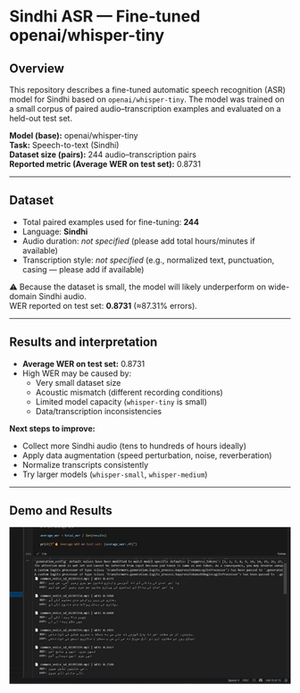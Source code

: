# Sindhi ASR — Fine-tuned openai/whisper-tiny

## Overview
This repository describes a fine-tuned automatic speech recognition (ASR) model for Sindhi based on `openai/whisper-tiny`. The model was trained on a small corpus of paired audio–transcription examples and evaluated on a held-out test set.

**Model (base):** openai/whisper-tiny  
**Task:** Speech-to-text (Sindhi)  
**Dataset size (pairs):** 244 audio–transcription pairs  
**Reported metric (Average WER on test set):** 0.8731

---

## Dataset
- Total paired examples used for fine-tuning: **244**
- Language: **Sindhi**
- Audio duration: *not specified* (please add total hours/minutes if available)
- Transcription style: *not specified* (e.g., normalized text, punctuation, casing — please add if available)

⚠️ Because the dataset is small, the model will likely underperform on wide-domain Sindhi audio.  
WER reported on test set: **0.8731** (≈87.31% errors).

---

## Results and interpretation
- **Average WER on test set:** 0.8731  
- High WER may be caused by:
  - Very small dataset size  
  - Acoustic mismatch (different recording conditions)  
  - Limited model capacity (`whisper-tiny` is small)  
  - Data/transcription inconsistencies  

**Next steps to improve:**
- Collect more Sindhi audio (tens to hundreds of hours ideally)  
- Apply data augmentation (speed perturbation, noise, reverberation)  
- Normalize transcripts consistently  
- Try larger models (`whisper-small`, `whisper-medium`)  

---

## Demo and Results

![Alt Text](https://github.com/Sarfrazali-123/Speech-To-Text-Sindhi/blob/ba0e621bd804eb8bcf450380cd7cf2a521d17a2e/Tiny.png)

